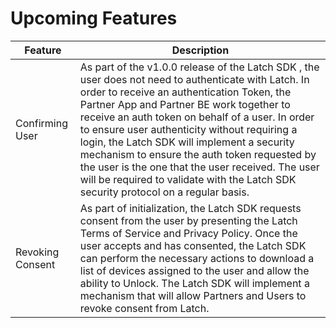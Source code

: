 # Upcoming Features

| Feature | Description |
| ------- | ----------- |
| Confirming User | As part of the v1.0.0 release of the Latch SDK , the user does not need to authenticate with Latch. In order to receive an authentication Token, the Partner App and Partner BE work together to receive an auth token on behalf of a user. In order to ensure user authenticity without requiring a login, the Latch SDK will implement a security mechanism to ensure the auth token requested by the user is the one that the user received. The user will be required to validate with the Latch SDK security protocol on a regular basis.
| Revoking Consent | As part of initialization, the Latch SDK requests consent from the user by presenting the Latch Terms of Service and Privacy Policy. Once the user accepts and has consented, the Latch SDK can perform the necessary actions to download a list of devices assigned to the user and allow the ability to Unlock. The Latch SDK will implement a mechanism that will allow Partners and Users to revoke consent from Latch.





